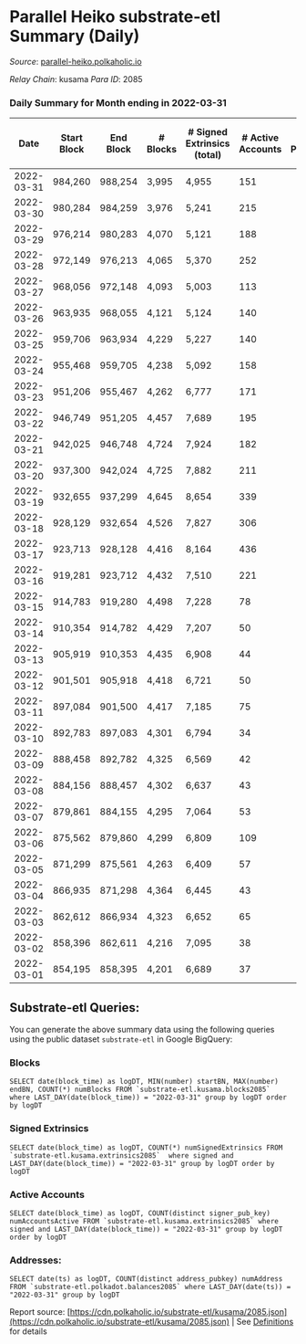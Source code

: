 # Parallel Heiko substrate-etl Summary (Daily)

_Source_: [parallel-heiko.polkaholic.io](https://parallel-heiko.polkaholic.io)

*Relay Chain*: kusama
*Para ID*: 2085



### Daily Summary for Month ending in 2022-03-31


| Date | Start Block | End Block | # Blocks | # Signed Extrinsics (total) | # Active Accounts | # Passive | # New | # Addresses with Balances | # Events | # Transfers | # XCM Transfers In | # XCM Transfers Out |
| ---- | ----------- | --------- | -------- | --------------------------- | ----------------- | --------- | ----- | ------------------------- | -------- | ----------- | ------------------ | ------------------- |
| 2022-03-31 | 984,260 | 988,254 | 3,995  | 4,955 | 151 |  |  | 11,287 | 31,376 | 2,918 ($846,868.83) | 26 ($401,748.60) | 11 ($10,471.23) |
| 2022-03-30 | 980,284 | 984,259 | 3,976  | 5,241 | 215 |  |  | 11,274 | 33,567 | 3,534 ($271,528.76) | 46 ($203,082.25) | 31 ($23,898.37) |
| 2022-03-29 | 976,214 | 980,283 | 4,070  | 5,121 | 188 |  |  | 11,255 | 33,062 | 3,374 ($67,927.23) | 64 ($82,429.65) | 23 ($8,009.74) |
| 2022-03-28 | 972,149 | 976,213 | 4,065  | 5,370 | 252 |  |  | 11,236 | 34,141 | 3,449 ($382,435.46) | 49 ($363,113.72) | 47 ($17,930.55) |
| 2022-03-27 | 968,056 | 972,148 | 4,093  | 5,003 | 113 |  |  | 11,210 | 31,400 | 2,609 ($36,374.07) | 32 ($27,129.33) | 18 ($7,969.75) |
| 2022-03-26 | 963,935 | 968,055 | 4,121  | 5,124 | 140 |  |  | 11,194 | 31,852 | 2,528 ($24,594.60) | 21 ($20,749.52) | 17 ($5,910.15) |
| 2022-03-25 | 959,706 | 963,934 | 4,229  | 5,227 | 140 |  |  | 11,187 | 32,976 | 2,915 ($57,350.70) | 30 ($32,417.20) | 13 ($17,177.36) |
| 2022-03-24 | 955,468 | 959,705 | 4,238  | 5,092 | 158 |  |  | 11,174 | 32,693 | 3,099 ($27,316.87) | 35 ($10,061.75) | 17 ($4,475.46) |
| 2022-03-23 | 951,206 | 955,467 | 4,262  | 6,777 | 171 |  |  | 11,155 | 39,550 | 3,229 ($48,431.03) | 14 ($4,786.41) | 29 ($6,807.04) |
| 2022-03-22 | 946,749 | 951,205 | 4,457  | 7,689 | 195 |  |  | 11,149 | 44,427 | 3,627 ($30,612.94) | 33 ($80,027.72) | 40 ($7,028.61) |
| 2022-03-21 | 942,025 | 946,748 | 4,724  | 7,924 | 182 |  |  | 11,128 | 45,663 | 3,503 ($113,978.87) | 40 ($67,847.31) | 22 ($16,869.34) |
| 2022-03-20 | 937,300 | 942,024 | 4,725  | 7,882 | 211 |  |  | 11,101 | 45,871 | 3,774 ($69,857.07) | 51 ($231,247.09) | 16 ($15,559.72) |
| 2022-03-19 | 932,655 | 937,299 | 4,645  | 8,654 | 339 |  |  | 11,085 | 50,532 | 4,582 ($132,458.21) | 106 ($126,887.89) | 28 ($13,090.44) |
| 2022-03-18 | 928,129 | 932,654 | 4,526  | 7,827 | 306 |  |  | 11,028 | 45,265 | 3,685 ($37,869.11) | 63 ($24,552.56) | 38 ($8,707.55) |
| 2022-03-17 | 923,713 | 928,128 | 4,416  | 8,164 | 436 |  |  | 11,019 | 47,064 | 4,046 ($73,501.60) | 63 ($36,277.67) | 42 ($8,868.70) |
| 2022-03-16 | 919,281 | 923,712 | 4,432  | 7,510 | 221 |  |  | 10,998 | 42,106 | 2,499 ($14,041.07) | 38 ($9,489.29) | 14 ($6,191.53) |
| 2022-03-15 | 914,783 | 919,280 | 4,498  | 7,228 | 78 |  |  | 10,985 | 40,059 | 1,914 ($14,702.20) | 7 ($19,461.02) | 5 ($7,937.66) |
| 2022-03-14 | 910,354 | 914,782 | 4,429  | 7,207 | 50 |  |  | 10,980 | 39,038 | 1,228 ($86.99) | 4 ($191.60) | 1 ($1.17) |
| 2022-03-13 | 905,919 | 910,353 | 4,435  | 6,908 | 44 |  |  | 10,971 | 37,600 | 1,008 ($510.39) | 2 ($447.69) |   |
| 2022-03-12 | 901,501 | 905,918 | 4,418  | 6,721 | 50 |  |  | 10,965 | 36,941 | 1,135 ($4.41) | 2 ($648.74) |   |
| 2022-03-11 | 897,084 | 901,500 | 4,417  | 7,185 | 75 |  |  | 10,963 | 38,729 | 1,078 ($25.37) |   |   |
| 2022-03-10 | 892,783 | 897,083 | 4,301  | 6,794 | 34 |  |  | 10,963 | 36,520 | 705 ($0.001) |   |   |
| 2022-03-09 | 888,458 | 892,782 | 4,325  | 6,569 | 42 |  |  | 10,963 | 35,946 | 977 ($44.06) |   |   |
| 2022-03-08 | 884,156 | 888,457 | 4,302  | 6,637 | 43 |  |  | 10,962 | 36,077 | 880 ($2.59) |   |   |
| 2022-03-07 | 879,861 | 884,155 | 4,295  | 7,064 | 53 |  |  | 10,962 | 37,907 | 1,005 ($0.003) |   |   |
| 2022-03-06 | 875,562 | 879,860 | 4,299  | 6,809 | 109 |  |  | 10,962 | 37,371 | 1,424 ($0.003) |   |   |
| 2022-03-05 | 871,299 | 875,561 | 4,263  | 6,409 | 57 |  |  | 10,962 | 35,329 | 1,107 ($2.51) |   |   |
| 2022-03-04 | 866,935 | 871,298 | 4,364  | 6,445 | 43 |  |  | 10,962 | 35,458 | 906 ($9.91) |   |   |
| 2022-03-03 | 862,612 | 866,934 | 4,323  | 6,652 | 65 |  |  | 10,962 | 36,686 | 1,365 ($674.99) |   |   |
| 2022-03-02 | 858,396 | 862,611 | 4,216  | 7,095 | 38 |  |  | 10,962 | 37,766 | 911 ($18.75) |   |   |
| 2022-03-01 | 854,195 | 858,395 | 4,201  | 6,689 | 37 |  |  | 10,959 | 36,154 | 949 ($0.002) |   |   |

## Substrate-etl Queries:
You can generate the above summary data using the following queries using the public dataset `substrate-etl` in Google BigQuery:


### Blocks
```
SELECT date(block_time) as logDT, MIN(number) startBN, MAX(number) endBN, COUNT(*) numBlocks FROM `substrate-etl.kusama.blocks2085`  where LAST_DAY(date(block_time)) = "2022-03-31" group by logDT order by logDT
```


### Signed Extrinsics
```
SELECT date(block_time) as logDT, COUNT(*) numSignedExtrinsics FROM `substrate-etl.kusama.extrinsics2085`  where signed and LAST_DAY(date(block_time)) = "2022-03-31" group by logDT order by logDT
```


### Active Accounts
```
SELECT date(block_time) as logDT, COUNT(distinct signer_pub_key) numAccountsActive FROM `substrate-etl.kusama.extrinsics2085` where signed and LAST_DAY(date(block_time)) = "2022-03-31" group by logDT order by logDT
```


### Addresses:
```
SELECT date(ts) as logDT, COUNT(distinct address_pubkey) numAddress FROM `substrate-etl.polkadot.balances2085` where LAST_DAY(date(ts)) = "2022-03-31" group by logDT
```



Report source: [https://cdn.polkaholic.io/substrate-etl/kusama/2085.json](https://cdn.polkaholic.io/substrate-etl/kusama/2085.json) | See [Definitions](/DEFINITIONS.md) for details
